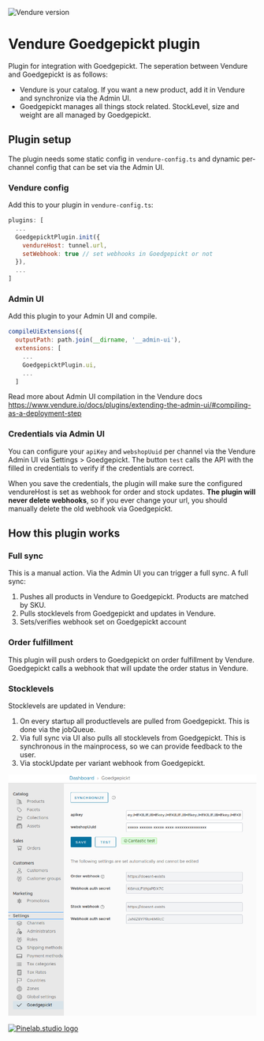 ![Vendure version](https://img.shields.io/npm/dependency-version/vendure-plugin-goedgepickt/dev/@vendure/core)

# Vendure Goedgepickt plugin

Plugin for integration with Goedgepickt. The seperation between Vendure and Goedgepickt is as follows:

- Vendure is your catalog. If you want a new product, add it in Vendure and synchronize via the Admin UI.
- Goedgepickt manages all things stock related. StockLevel, size and weight are all managed by Goedgepickt.

## Plugin setup

The plugin needs some static config in `vendure-config.ts` and dynamic per-channel config that can be set via the Admin UI.

### Vendure config

Add this to your plugin in `vendure-config.ts`:

```js
plugins: [
  ...
  GoedgepicktPlugin.init({
    vendureHost: tunnel.url,
    setWebhook: true // set webhooks in Goedgepickt or not
  }),
  ...
]
```

### Admin UI

Add this plugin to your Admin UI and compile.

```js
compileUiExtensions({
  outputPath: path.join(__dirname, '__admin-ui'),
  extensions: [
    ...
    GoedgepicktPlugin.ui,
    ...
  ]
```

Read more about Admin UI compilation in the Vendure docs https://www.vendure.io/docs/plugins/extending-the-admin-ui/#compiling-as-a-deployment-step

### Credentials via Admin UI

You can configure your `apiKey` and `webshopUuid` per channel via the Vendure Admin UI via Settings > Goedgepickt. The button `test`
calls the API with the filled in credentials to verify if the credentials are correct.

When you save the credentials, the plugin will make sure the configured vendureHost is set as webhook for order and stock updates. **The
plugin will never delete webhooks**, so if you ever change your url, you should manually delete the old webhook via Goedgepickt.

## How this plugin works

### Full sync

This is a manual action. Via the Admin UI you can trigger a full sync. A full sync:

1. Pushes all products in Vendure to Goedgepickt. Products are matched by SKU.
2. Pulls stocklevels from Goedgepickt and updates in Vendure.
3. Sets/verifies webhook set on Goedgepickt account

### Order fulfillment

This plugin will push orders to Goedgepickt on order fulfillment by Vendure. Goedgepickt calls a webhook that will update the order
status in Vendure.

### Stocklevels

Stocklevels are updated in Vendure:

1. On every startup all productlevels are pulled from Goedgepickt. This is done via the jobQueue.
2. Via full sync via UI also pulls all stocklevels from Goedgepickt. This is synchronous in the mainprocess, so we can
   provide feedback to the user.
3. Via stockUpdate per variant webhook from Goedgepickt.

![UI screenshot](./docs/img.png)

[![Pinelab.studio logo](https://pinelab.studio/img/pinelab-logo.png)](https://pinelab.studio)
